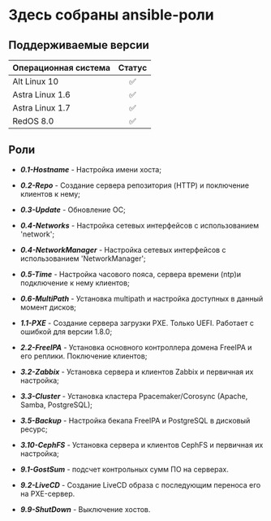 # Здесь собраны ansible-роли

## Поддерживаемые версии

| Операционная система | Статус |
| ------------------------- |:---:|
| Alt Linux 10 | :white_check_mark: |
| Astra Linux 1.6 | :white_check_mark: |
| Astra Linux 1.7 | :white_check_mark: |
| RedOS 8.0 | :white_check_mark: |


## Роли
* ***0.1-Hostname*** - Настройка имени хоста;
* ***0.2-Repo*** - Создание сервера репозитория (HTTP) и поключение клиентов к нему;
* ***0.3-Update*** - Обновление ОС;
* ***0.4-Networks*** - Настройка сетевых интерфейсов с использованием 'network';
* ***0.4-NetworkManager*** - Настройка сетевых интерфейсов с использованием 'NetworkManager';
* ***0.5-Time*** - Настройка часового пояса, сервера времени (ntp)и подключение к нему клиентов;
* ***0.6-MultiPath*** - Установка multipath и настройка доступных в данный момент дисков;

* ***1.1-PXE*** - Создание сервера загрузки PXE. Только UEFI. Работает с ошибкой для версии 1.8.0;

* ***2.2-FreeIPA*** - Установка основного контроллера домена FreeIPA и его реплики. Поключение клиентов;


* ***3.2-Zabbix*** - Установка сервера и клиентов Zabbix и первичная их настройка;
* ***3.3-Cluster*** - Установка кластера Ppacemaker/Corosync (Apache, Samba, PostgreSQL);
* ***3.5-Backup*** - Настройка бекапа FreeIPA и PostgreSQL в дисковый ресурс;
* ***3.10-CephFS*** - Установка сервера и клиентов CephFS и первичная их настройка;

* ***9.1-GostSum*** - подсчет контрольных сумм ПО на серверах.
* ***9.2-LiveCD*** - Создание LiveCD образа с последующим переноса его на PXE-сервер.
* ***9.9-ShutDown*** - Выключение хостов.